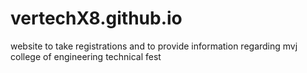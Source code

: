 # vertechX8.github.io
website to take registrations and to provide information regarding mvj college of engineering technical fest
